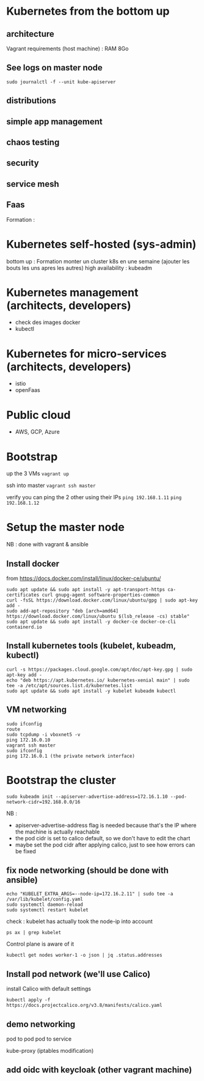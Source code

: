 # Kubernetes from the bottom up

## architecture
Vagrant requirements (host machine) : RAM 8Go

## See logs on master node
```
sudo journalctl -f --unit kube-apiserver
```

## distributions
## simple app management
## chaos testing
## security
## service mesh
## Faas


Formation :

# Kubernetes self-hosted (sys-admin)
bottom up : Formation monter un cluster k8s en une semaine (ajouter les bouts les uns apres les autres)
high availability : kubeadm

# Kubernetes management (architects, developers)
- check des images docker
- kubectl

# Kubernetes for micro-services (architects, developers)
- istio
- openFaas

# Public cloud
- AWS, GCP, Azure


# Bootstrap
up the 3 VMs ```vagrant up```

ssh into master ```vagrant ssh master```

verify you can ping the 2 other using their IPs ```ping 192.168.1.11``` ```ping 192.168.1.12```

# Setup the master node
NB : done with vagrant & ansible

## Install docker
from https://docs.docker.com/install/linux/docker-ce/ubuntu/
```
sudo apt update && sudo apt install -y apt-transport-https ca-certificates curl gnupg-agent software-properties-common
curl -fsSL https://download.docker.com/linux/ubuntu/gpg | sudo apt-key add -
sudo add-apt-repository "deb [arch=amd64] https://download.docker.com/linux/ubuntu $(lsb_release -cs) stable"
sudo apt update && sudo apt install -y docker-ce docker-ce-cli containerd.io
```

## Install kubernetes tools (kubelet, kubeadm, kubectl)

```
curl -s https://packages.cloud.google.com/apt/doc/apt-key.gpg | sudo apt-key add -
echo "deb https://apt.kubernetes.io/ kubernetes-xenial main" | sudo tee -a /etc/apt/sources.list.d/kubernetes.list
sudo apt update && sudo apt install -y kubelet kubeadm kubectl
```

## VM networking

```
sudo ifconfig
route
sudo tcpdump -i vboxnet5 -v
ping 172.16.0.10
vagrant ssh master
sudo ifconfig
ping 172.16.0.1 (the private network interface)
```

# Bootstrap the cluster

```
sudo kubeadm init --apiserver-advertise-address=172.16.1.10 --pod-network-cidr=192.168.0.0/16
```

NB : 
- apiserver-advertise-address flag is needed because that's the IP where the machine is actually reachable
- the pod cidr is set to calico default, so we don't have to edit the chart
- maybe set the pod cidr after applying calico, just to see how errors can be fixed

## fix node networking (should be done with ansible)
```
echo "KUBELET_EXTRA_ARGS=--node-ip=172.16.2.11" | sudo tee -a /var/lib/kubelet/config.yaml
sudo systemctl daemon-reload
sudo systemctl restart kubelet
```

check :
kubelet has actually took the node-ip into account
```
ps ax | grep kubelet
```

Control plane is aware of it
```
kubectl get nodes worker-1 -o json | jq .status.addresses
```

## Install pod network (we'll use Calico)
install Calico with default settings
```
kubectl apply -f https://docs.projectcalico.org/v3.8/manifests/calico.yaml
```

## demo networking
pod to pod
pod to service

kube-proxy (iptables modification)

## add oidc with keycloak (other vagrant machine)

